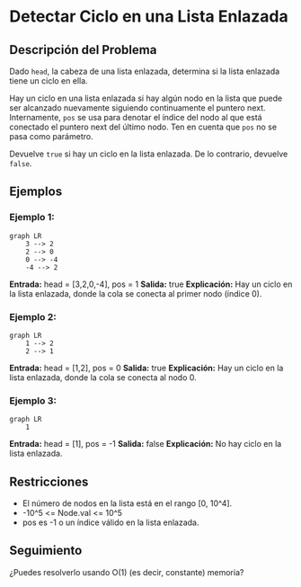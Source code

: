 # Detectar Ciclo en una Lista Enlazada

## Descripción del Problema

Dado `head`, la cabeza de una lista enlazada, determina si la lista enlazada tiene un ciclo en ella.

Hay un ciclo en una lista enlazada si hay algún nodo en la lista que puede ser alcanzado nuevamente siguiendo continuamente el puntero next. Internamente, `pos` se usa para denotar el índice del nodo al que está conectado el puntero next del último nodo. Ten en cuenta que `pos` no se pasa como parámetro.

Devuelve `true` si hay un ciclo en la lista enlazada. De lo contrario, devuelve `false`.

## Ejemplos

### Ejemplo 1:

```mermaid
graph LR
    3 --> 2
    2 --> 0
    0 --> -4
    -4 --> 2
```

**Entrada:** head = [3,2,0,-4], pos = 1
**Salida:** true
**Explicación:** Hay un ciclo en la lista enlazada, donde la cola se conecta al primer nodo (índice 0).

### Ejemplo 2:

```mermaid
graph LR
    1 --> 2
    2 --> 1
```

**Entrada:** head = [1,2], pos = 0
**Salida:** true
**Explicación:** Hay un ciclo en la lista enlazada, donde la cola se conecta al nodo 0.

### Ejemplo 3:

```mermaid
graph LR
    1
```

**Entrada:** head = [1], pos = -1
**Salida:** false
**Explicación:** No hay ciclo en la lista enlazada.

## Restricciones

- El número de nodos en la lista está en el rango [0, 10^4].
- -10^5 <= Node.val <= 10^5
- pos es -1 o un índice válido en la lista enlazada.

## Seguimiento

¿Puedes resolverlo usando O(1) (es decir, constante) memoria?